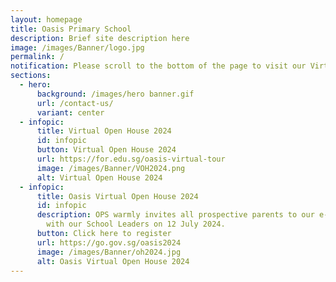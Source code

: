 ```yaml
---
layout: homepage
title: Oasis Primary School
description: Brief site description here
image: /images/Banner/logo.jpg
permalink: /
notification: Please scroll to the bottom of the page to visit our Virtual Open House 2024.
sections:
  - hero:
      background: /images/hero banner.gif
      url: /contact-us/
      variant: center
  - infopic:
      title: Virtual Open House 2024
      id: infopic
      button: Virtual Open House 2024
      url: https://for.edu.sg/oasis-virtual-tour
      image: /images/Banner/VOH2024.png
      alt: Virtual Open House 2024
  - infopic:
      title: Oasis Virtual Open House 2024
      id: infopic
      description: OPS warmly invites all prospective parents to our e-Conversation
        with our School Leaders on 12 July 2024.
      button: Click here to register
      url: https://go.gov.sg/oasis2024
      image: /images/Banner/oh2024.jpg
      alt: Oasis Virtual Open House 2024
---
```


